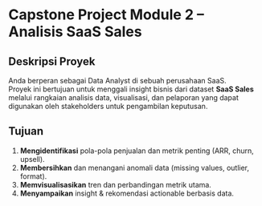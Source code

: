 # Capstone Project Module 2 – Analisis SaaS Sales

## Deskripsi Proyek
Anda berperan sebagai Data Analyst di sebuah perusahaan SaaS.  
Proyek ini bertujuan untuk menggali insight bisnis dari dataset **SaaS Sales** melalui rangkaian analisis data, visualisasi, dan pelaporan yang dapat digunakan oleh stakeholders untuk pengambilan keputusan.  

## Tujuan
1. **Mengidentifikasi** pola-pola penjualan dan metrik penting (ARR, churn, upsell).  
2. **Membersihkan** dan menangani anomali data (missing values, outlier, format).  
3. **Memvisualisasikan** tren dan perbandingan metrik utama.  
4. **Menyampaikan** insight & rekomendasi actionable berbasis data.  
